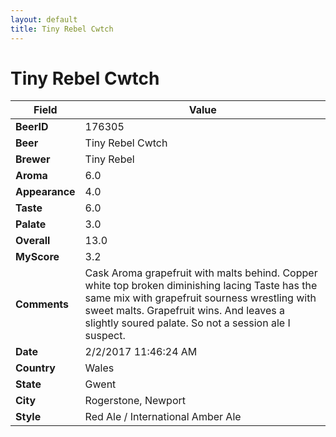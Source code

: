 ```yaml
---
layout: default
title: Tiny Rebel Cwtch
---
```


# Tiny Rebel Cwtch

| Field         | Value     |
|---------------|-----------|
| **BeerID** | 176305 |
| **Beer** | Tiny Rebel Cwtch |
| **Brewer** | Tiny Rebel |
| **Aroma** | 6.0 |
| **Appearance** | 4.0 |
| **Taste** | 6.0 |
| **Palate** | 3.0 |
| **Overall** | 13.0 |
| **MyScore** | 3.2 |
| **Comments** | Cask Aroma grapefruit with malts behind. Copper white top broken diminishing lacing Taste has the same mix with grapefruit sourness wrestling with sweet malts. Grapefruit wins. And leaves a slightly soured palate. So not a session ale I suspect. |
| **Date** | 2/2/2017 11:46:24 AM |
| **Country** | Wales |
| **State** | Gwent |
| **City** | Rogerstone, Newport |
| **Style** | Red Ale / International Amber Ale |
